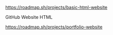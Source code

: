 https://roadmap.sh/projects/basic-html-website

GitHub Website HTML

https://roadmap.sh/projects/portfolio-website
